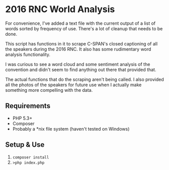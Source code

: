 # 2016 RNC World Analysis

For convenience, I've added a text file with the current output of a list of words sorted by frequency of use. There's a lot of cleanup that needs to be done.

This script has functions in it to scrape C-SPAN's closed captioning of all the speakers during the 2016 RNC. It also has some rudimentary word analysis functionality.

I was curious to see a word cloud and some sentiment analysis of the convention and didn't seem to find anything out there that provided that.

The actual functions that do the scraping aren't being called. I also provided all the photos of the speakers for future use when I actually make something more compelling with the data.

## Requirements

* PHP 5.3+ 
* Composer
* Probably a *nix file system (haven't tested on Windows)

## Setup & Use

1. `composer install`
2. `>php index.php`

